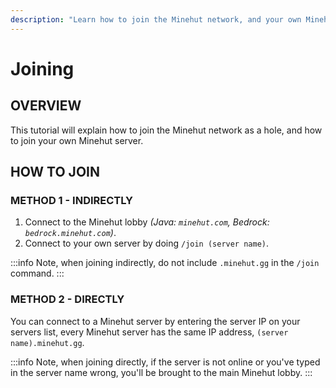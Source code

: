 ```yaml
---
description: "Learn how to join the Minehut network, and your own Minehut server."
---
```


# Joining

## OVERVIEW

This tutorial will explain how to join the Minehut network as a hole, and how to join your own Minehut server.

## HOW TO JOIN

### METHOD 1 - INDIRECTLY

1. Connect to the Minehut lobby _\(Java: `minehut.com`, Bedrock: `bedrock.minehut.com`\)_.
2. Connect to your own server by doing `/join (server name)`.

:::info
Note, when joining indirectly, do not include `.minehut.gg` in the `/join` command.
:::

### METHOD 2 - DIRECTLY

You can connect to a Minehut server by entering the server IP on your servers list, every Minehut server has the same IP address, `(server name).minehut.gg`.

:::info
Note, when joining directly, if the server is not online or you've typed in the server name wrong, you'll be brought to the main Minehut lobby.
:::
